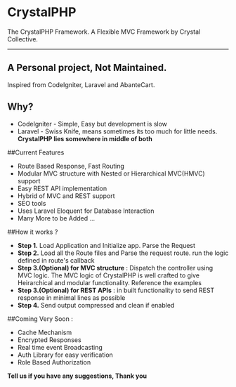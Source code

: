 # CrystalPHP
The CrystalPHP Framework. A Flexible MVC Framework by Crystal Collective.

------
A Personal project, Not Maintained.
-----

Inspired from CodeIgniter, Laravel and AbanteCart.

## Why?
- CodeIgniter - Simple, Easy but development is slow
- Laravel - Swiss Knife, means sometimes its too much for little needs.
**CrystalPHP lies somewhere in middle of both**

##Current Features 
- Route Based Response, Fast Routing
- Modular MVC structure with Nested or Hierarchical MVC(HMVC) support
- Easy REST API implementation
- Hybrid of MVC and REST support
- SEO tools
- Uses Laravel Eloquent for Database Interaction
- Many More to be Added ...

##How it works ? 
- **Step 1.** Load Application and Initialize app. Parse the Request
- **Step 2.** Load all the Route files and Parse the request route. run the logic defined in route's callback
- **Step 3.(Optional) for MVC structure** : Dispatch the controller using MVC logic. The MVC logic of CrystalPHP is well crafted to give Heirarchical and modular functionality. Reference the examples
- **Step 3.(Optional) for REST APIs** : in built functionality to send REST response in minimal lines as possible
- **Step 4.** Send output compressed and clean if enabled

##Coming Very Soon :
- Cache Mechanism
- Encrypted Responses
- Real time event Broadcasting
- Auth Library for easy verification
- Role Based Authorization

**Tell us if you have any suggestions, Thank you**
